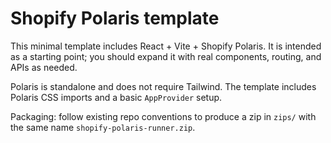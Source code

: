 # Shopify Polaris template

This minimal template includes React + Vite + Shopify Polaris. It is intended as a starting point; you should expand it with real components, routing, and APIs as needed.

Polaris is standalone and does not require Tailwind. The template includes Polaris CSS imports and a basic `AppProvider` setup.

Packaging: follow existing repo conventions to produce a zip in `zips/` with the same name `shopify-polaris-runner.zip`.
